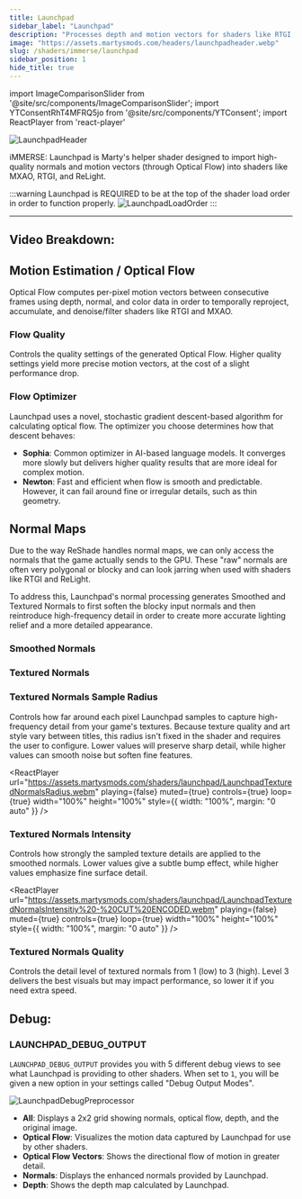```yaml
---
title: Launchpad
sidebar_label: "Launchpad"
description: "Processes depth and motion vectors for shaders like RTGI, MXAO, and ReLight."
image: "https://assets.martysmods.com/headers/launchpadheader.webp"
slug: /shaders/immerse/launchpad
sidebar_position: 1
hide_title: true
---
```


<!----------------------- IMPORTS ---------------------------->

import ImageComparisonSlider from '@site/src/components/ImageComparisonSlider';
import YTConsentRhT4MFRQ5jo from '@site/src/components/YTConsent';
import ReactPlayer from 'react-player'

<!----------------------------------------------------------->

![LaunchpadHeader](https://assets.martysmods.com/headers/launchpadheader.webp)

iMMERSE: Launchpad is Marty's helper shader designed to import high-quality normals and motion vectors (through Optical Flow) into shaders like MXAO, RTGI, and ReLight.

:::warning
Launchpad is REQUIRED to be at the top of the shader load order in order to function properly.
![LaunchpadLoadOrder](https://assets.martysmods.com/shaders/launchpad/launchpadloadorder3.webp)
:::

---

## Video Breakdown:
<YTConsentRhT4MFRQ5jo />

## Motion Estimation / Optical Flow
Optical Flow computes per-pixel motion vectors between consecutive frames using depth, normal, and color data in order to temporally reproject, accumulate, and denoise/filter shaders like RTGI and MXAO.

### Flow Quality
Controls the quality settings of the generated Optical Flow. Higher quality settings yield more precise motion vectors, at the cost of a slight performance drop.

### Flow Optimizer
Launchpad uses a novel, stochastic gradient descent-based algorithm for calculating optical flow. The optimizer you choose determines how that descent behaves:
- **Sophia**: Common optimizer in AI-based language models. It converges more slowly but delivers higher quality results that are more ideal for complex motion.
- **Newton**: Fast and efficient when flow is smooth and predictable. However, it can fail around fine or irregular details, such as thin geometry.

## Normal Maps
Due to the way ReShade handles normal maps, we can only access the normals that the game actually sends to the GPU. These "raw" normals are often very polygonal or blocky and can look jarring when used with shaders like RTGI and ReLight.

To address this, Launchpad's normal processing generates Smoothed and Textured Normals to first soften the blocky input normals and then reintroduce high-frequency detail in order to create more accurate lighting relief and a more detailed appearance.

### Smoothed Normals
 <ImageComparisonSlider 
  beforeImage="https://assets.martysmods.com/shaders/launchpad/LaunchpadOriginalNormals3.webp" 
  afterImage="https://assets.martysmods.com/shaders/launchpad/LaunchpadSmoothedNormals3.webp"
  beforeLabel="Original"
  afterLabel="Smoothed"
 />

### Textured Normals
 <ImageComparisonSlider 
  beforeImage="https://assets.martysmods.com/shaders/launchpad/LaunchpadSmoothedNormals3.webp"
  afterImage="https://assets.martysmods.com/shaders/launchpad/LaunchpadTexturedNormals3.webp"
  beforeLabel="Smoothed"
  afterLabel="Textured"
 />

### Textured Normals Sample Radius
Controls how far around each pixel Launchpad samples to capture high-frequency detail from your game's textures. Because texture quality and art style vary between titles, this radius isn't fixed in the shader and requires the user to configure. Lower values will preserve sharp detail, while higher values can smooth noise but soften fine features.

<ReactPlayer
  url="https://assets.martysmods.com/shaders/launchpad/LaunchpadTexturedNormalsRadius.webm"
  playing={false}
  muted={true}
  controls={true}
  loop={true}
  width="100%"
  height="100%"
  style={{ width: "100%", margin: "0 auto" }}
/>

### Textured Normals Intensity
Controls how strongly the sampled texture details are applied to the smoothed normals. Lower values give a subtle bump effect, while higher values emphasize fine surface detail.

<ReactPlayer
  url="https://assets.martysmods.com/shaders/launchpad/LaunchpadTexturedNormalsIntensitiy%20-%20CUT%20ENCODED.webm"
  playing={false}
  muted={true}
  controls={true}
  loop={true}
  width="100%"
  height="100%"
  style={{ width: "100%", margin: "0 auto" }}
/>

### Textured Normals Quality
Controls the detail level of textured normals from 1 (low) to 3 (high). Level 3 delivers the best visuals but may impact performance, so lower it if you need extra speed.

## Debug:

### LAUNCHPAD_DEBUG_OUTPUT
`LAUNCHPAD_DEBUG_OUTPUT` provides you with 5 different debug views to see what Launchpad is providing to other shaders. When set to `1`, you will be given a new option in your settings called "Debug Output Modes".

![LaunchpadDebugPreprocessor](https://assets.martysmods.com/shaders/launchpad/launchpaddebugpreprocessor.webp)

- **All**: Displays a 2x2 grid showing normals, optical flow, depth, and the original image.
- **Optical Flow**: Visualizes the motion data captured by Launchpad for use by other shaders.
- **Optical Flow Vectors**: Shows the directional flow of motion in greater detail.
- **Normals**: Displays the enhanced normals provided by Launchpad.
- **Depth**: Shows the depth map calculated by Launchpad.